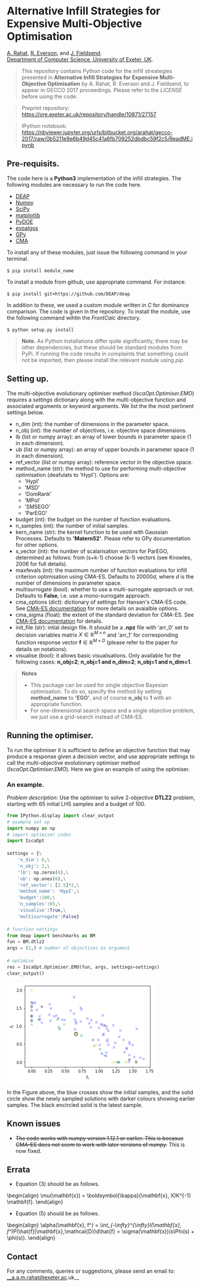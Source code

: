 
# Alternative Infill Strategies for Expensive Multi-Objective Optimisation
[A. Rahat](http://emps.exeter.ac.uk/computer-science/staff/aamr201), [R. Everson](http://emps.exeter.ac.uk/computer-science/staff/reverson), and [J. Fieldsend](http://emps.exeter.ac.uk/computer-science/staff/jefields).   
[Department of Computer Science, University of Exeter, UK](http://emps.exeter.ac.uk/computer-science/).

>This repository contains Python code for the infill streategies presented in __Alternative Infill Strategies for Expensive Multi-Objective Optimisation__ by A. Rahat, R. Everson and J. Fieldsend, to appear in GECCO 2017 proceedings. Please refer to the _LICENSE_ before using the code. 

>Preprint repository: https://ore.exeter.ac.uk/repository/handle/10871/27157

>IPython notebook: https://nbviewer.jupyter.org/urls/bitbucket.org/arahat/gecco-2017/raw/0b5211e9e6b49d45c41a6fb709252dbdbc59f2c5/ReadME.ipynb


## Pre-requisits.

The code here is a __Python3__ implementation of the infill strategies. The following modules are necessary to run the code here. 

* [DEAP](https://github.com/DEAP/deap)
* [Numpy](http://www.numpy.org/)
* [SciPy](https://www.scipy.org/)
* [matplotlib](https://matplotlib.org/2.0.0/index.html)
* [PyDOE](https://pythonhosted.org/pyDOE/)
* [evoalgos](https://ls11-www.cs.tu-dortmund.de/people/swessing/evoalgos/doc/)
* [GPy](https://github.com/SheffieldML/GPy)
* [CMA](https://www.lri.fr/~hansen/html-pythoncma/frames.html)

To install any of these modules, just issue the following command in your terminal. 

`$ pip install module_name`

To install a module from github, use appropriate command. For instance:

`$ pip install git+https://github.com/DEAP/deap`

In addition to these, we used a custom module written in _C_ for dominance comparison. The code is given in the repository. To install the module, use the following command wihtin the _FrontCalc_ directory.

`$ python setup.py install`

> __Note.__ As Python installations differ quite significantly, there may be other dependencies, but these should be standard modules from PyPi. If running the code results in complaints that something could not be imported, then please install the relevant module using _pip_.

## Setting up.

The multi-objective evolutionary optimiser method (_IscaOpt.Optimiser.EMO_) requires a _settings_ dictionary along with the multi-objective function and associated arguments or keyword arguments. We list the the most pertinent settings below. 

* n_dim (int): the number of dimensions in the parameter space.
* n_obj (int): the number of objectives, i.e. objective space dimensions.
* lb (list or numpy array): an array of lower bounds in parameter space (1 in each dimension).
* ub (list or numpy array): an array of upper bounds in parameter space (1 in each dimension).
* ref_vector (list or numpy array): reference vector in the objective space.
* method_name (str): the method to use for performing multi-objective optimisation (deafulats to 'HypI'). Options are:
    - 'HypI'
    - 'MSD'
    - 'DomRank'
    - 'MPoI'
    - 'SMSEGO'
    - 'ParEGO'
* budget (int): the budget on the number of function evaluations.
* n_samples (int): the number of initial samples.
* kern_name (str): the kernel function to be used with Gaussian Processes. Defaults to __'Matern52'__. Please refer to GPy documentation for other options. 
* s_vector (int): the number of scalarisation vectors for ParEGO, determined as follows: from (s+k-1) choose (k-1) vectors (see Knowles, 2006 for full details).
* maxfevals (int): the maximum number of function evaluations for infill criterion optimisation using CMA-ES. Defaults to $20000d$, where $d$ is the number of dimensions in parameter space.  
* multisurrogate (bool): whether to use a multi-surrogate approach or not. Defaults to __False__, i.e. use a mono-surrogate approach. 
* cma_options (dict): dictionary of settings for Hansen's CMA-ES code. See [CMA-ES documentation](https://www.lri.fr/~hansen/html-pythoncma/frames.html) for more details on avaialble options.
* cma_sigma (float): the extent of the standard deviation for CMA-ES. See [CMA-ES documentation](https://www.lri.fr/~hansen/html-pythoncma/frames.html) for details. 
* init_file (str): intial design file. It should be a __.npz__ file with 'arr_0' set to decision variables matrix $X \in \mathbb{R}^{M \times n}$ and 'arr_1' for corresponding function response vector $\mathbf{f} \in \mathbb{R}^{M \times D}$ (please refer to the paper for details on notations).
* visualise (bool): it allows basic visualisations. Only available for the following cases: __n_obj=2__; __n_obj=1 and n_dim=2__; __n_obj=1 and n_dim=1__.

> __Notes__<br />
> * This package can be used for single objective Bayesian optimisation. To do so, specify the method by setting **method_name** to **'EGO'**, and of course **n_obj** to **1** with an appropriate function. <br />
> * For one-dimensional search space and a single objective problem, we just use a grid-search instead of CMA-ES. 




## Running the optimiser.

To run the optimiser it is sufficient to define an objective function that may produce a response given a decision vector, and use appropriate settings to call the multi-objective evolutionary optimiser method (_IscaOpt.Optimiser.EMO_). Here we give an example of using the optimiser. 

### An example.

_Problem description_: Use the optimiser to solve $2$-objective __DTLZ2__ problem, starting with $65$ initial LHS samples and a budget of $100$. 


```python
from IPython.display import clear_output
# example set up
import numpy as np
# import optimiser codes
import IscaOpt

settings = {\
    'n_dim': 6,\
    'n_obj': 2,\
    'lb': np.zeros(6),\
    'ub': np.ones(6),\
    'ref_vector': [2.5]*2,\
    'method_name': 'HypI',\
    'budget':100,\
    'n_samples':65,\
    'visualise':True,\
    'multisurrogate':False}

# function settings
from deap import benchmarks as BM
fun = BM.dtlz2
args = (2,) # number of objectives as argument

# optimise
res = IscaOpt.Optimiser.EMO(fun, args, settings=settings)
clear_output()
```


![png](figures/dtlz2.png)


In the Figure above, the blue crosses show the initial samples, and the solid circle show the newly sampled solutions with darker colours showing earlier samples. The black encircled solid is the latest sample.

## Known issues

* ~~The code works with numpy version 1.12.1 or earlier. This is becasue CMA-ES does not seem to work with later versions of numpy.~~ This is now fixed.

## Errata

* Equation (3) should be as follows.

\begin{align}
\mu(\mathbf{x}) = \boldsymbol{\kappa}(\mathbf{x}, X)K^{-1} \mathbf{f}.
\end{align}

* Equation (5) should be as follows. 

\begin{align}
\alpha(\mathbf{x}, f^*) = \int_{-\infty}^{\infty}I(\mathbf{x}, f^*)P(\hat{f}|\mathbf{x},\mathcal{D})d\hat{f} = \sigma(\mathbf{x})(s\Phi(s) + \phi(s)).
\end{align}

## Contact

For any comments, queries or suggestions, please send an email to: __a.a.m.rahat@exeter.ac.uk__
